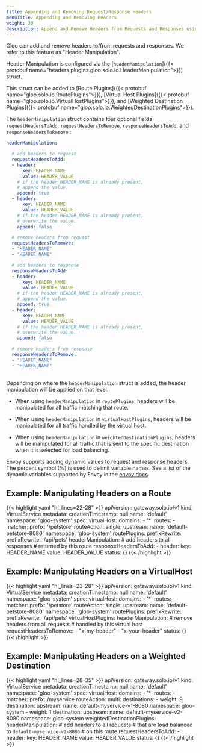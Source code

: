 ```yaml
---
title: Appending and Removing Request/Response Headers
menuTitle: Appending and Removing Headers
weight: 30
description: Append and Remove Headers from Requests and Responses using Route configuration.
---
```


Gloo can add and remove headers to/from requests and responses. We refer to this feature as "Header Manipulation".

Header Manipulation is configured via the 
[`headerManipulation`]({{< protobuf name="headers.plugins.gloo.solo.io.HeaderManipulation">}}) struct.

This struct can be added to [Route Plugins]({{< protobuf name="gloo.solo.io.RoutePlugins">}}), [Virtual Host Plugins]({{< protobuf name="gloo.solo.io.VirtualHostPlugins">}}), and [Weighted Destination Plugins]({{< protobuf name="gloo.solo.io.WeightedDestinationPlugins">}}).

The `headerManipulation` struct contains four optional fields `requestHeadersToAdd`, `requestHeadersToRemove`,  `responseHeadersToAdd`, and `responseHeadersToRemove` :

```yaml
headerManipulation:

  # add headers to request
  requestHeadersToAdd:
  - header:
      key: HEADER_NAME
      value: HEADER_VALUE
    # if the header HEADER_NAME is already present,
    # append the value.
    append: true
  - header:
      key: HEADER_NAME
      value: HEADER_VALUE
    # if the header HEADER_NAME is already present,
    # overwrite the value.
    append: false

  # remove headers from request
  requestHeadersToRemove:
  - "HEADER_NAME"
  - "HEADER_NAME"

  # add headers to response
  responseHeadersToAdd:
  - header:
      key: HEADER_NAME
      value: HEADER_VALUE
    # if the header HEADER_NAME is already present,
    # append the value.
    append: true
  - header:
      key: HEADER_NAME
      value: HEADER_VALUE
    # if the header HEADER_NAME is already present,
    # overwrite the value.
    append: false

  # remove headers from response
  responseHeadersToRemove:
  - "HEADER_NAME"
  - "HEADER_NAME"
  

```

Depending on where the `headerManipulation` struct is added, the header manipulation will be applied on that level.

* When using `headerManipulation` in `routePlugins`,
headers will be manipulated for all traffic matching that route.

* When using `headerManipulation` in `virtualHostPlugins`,
headers will be manipulated for all traffic handled by the virtual host.

* When using `headerManipulation` in `weightedDestinationPlugins`,
headers will be manipulated for all traffic that is sent to the specific destination when it is selected for load balancing.

Envoy supports adding dynamic values to request and response headers. The percent symbol (%) is used to 
delimit variable names. See a list of the dynamic variables supported by Envoy in the [envoy docs](https://www.envoyproxy.io/docs/envoy/latest/configuration/http/http_conn_man/headers#custom-request-response-headers).

## Example: Manipulating Headers on a Route


{{< highlight yaml "hl_lines=22-28" >}}
apiVersion: gateway.solo.io/v1
kind: VirtualService
metadata:
  creationTimestamp: null
  name: 'default'
  namespace: 'gloo-system'
spec:
  virtualHost:
    domains:
    - '*'
    routes:
    - matcher:
        prefix: '/petstore'
      routeAction:
        single:
          upstream:
            name: 'default-petstore-8080'
            namespace: 'gloo-system'
      routePlugins:
        prefixRewrite:
          prefixRewrite: '/api/pets'
        headerManipulation:
          # add headers to all responses 
          # returned by this route
          responseHeadersToAdd:
          - header:
              key: HEADER_NAME
              value: HEADER_VALUE
status: {}
{{< /highlight >}}


## Example: Manipulating Headers on a VirtualHost

{{< highlight yaml "hl_lines=23-28" >}}
apiVersion: gateway.solo.io/v1
kind: VirtualService
metadata:
  creationTimestamp: null
  name: 'default'
  namespace: 'gloo-system'
spec:
  virtualHost:
    domains:
    - '*'
    routes:
    - matcher:
        prefix: '/petstore'
      routeAction:
        single:
          upstream:
            name: 'default-petstore-8080'
            namespace: 'gloo-system'
      routePlugins:
        prefixRewrite:
          prefixRewrite: '/api/pets'
    virtualHostPlugins:
      headerManipulation:
        # remove headers from all requests 
        # handled by this virtual host
        requestHeadersToRemove:
        - "x-my-header"
        - "x-your-header"
status: {}
{{< /highlight >}}



## Example: Manipulating Headers on a Weighted Destination

{{< highlight yaml "hl_lines=28-35" >}}
apiVersion: gateway.solo.io/v1
kind: VirtualService
metadata:
  creationTimestamp: null
  name: 'default'
  namespace: 'gloo-system'
spec:
  virtualHost:
    domains:
    - '*'
    routes:
    - matcher:
        prefix: /myservice
      routeAction:
        multi:
          destinations:
          - weight: 9
            destination:
              upstream:
                name: default-myservice-v1-8080
                namespace: gloo-system
          - weight: 1
            destination:
              upstream:
                name: default-myservice-v2-8080
                namespace: gloo-system
            weightedDestinationPlugins:
              headerManipulation:
                # add headers to all requests
                # that are load balanced to `default-myservice-v2-8080`
                # on this route 
                requestHeadersToAdd:
                - header:
                    key: HEADER_NAME
                    value: HEADER_VALUE
status: {}
{{< /highlight >}}


